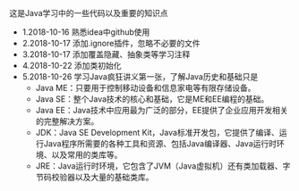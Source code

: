 这是Java学习中的一些代码以及重要的知识点

- 1.2018-10-16 熟悉idea中github使用
- 2.2018-10-17 添加.ignore插件，忽略不必要的文件
- 3.2018-10-17 添加覆盖隐藏、抽象类等学习注释
- 4.2018-10-22 添加类初始化
- 5.2018-10-26 学习Java疯狂讲义第一张，了解Java历史和基础只是
    - Java ME：只要用于控制移动设备和信息家电等有限存储设备。
    - Java SE：整个Java技术的核心和基础，它是ME和EE编程的基础。
    - Java EE：Java技术中应用最为广泛的部分，EE提供了企业应用开发相关的完整解决方案。
    - JDK：Java SE Development Kit，Java标准开发包，它提供了编译、运行Java程序所需要的各种工具和资源、包括Java编译器、Java运行时环境、以及常用的类库等。
    - JRE：Java运行时环境，它包含了JVM（Java虚拟机）还有类加载器、字节码校验器以及大量的基础类库。
